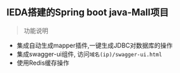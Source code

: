 ## IEDA搭建的Spring boot java-Mall项目

> 功能说明

+ 集成自动生成mapper插件,一键生成JDBC对数据库的操作
+ 集成swagger-ui组件, 访问`域名(ip)/swagger-ui.html`
+ 使用Redis缓存操作

